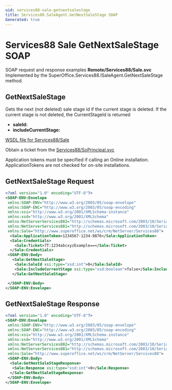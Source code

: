 ```yaml
---
uid: services88-sale-getnextsalestage
title: Services88.SaleAgent.GetNextSaleStage SOAP
Generated: true
---
```


# Services88 Sale GetNextSaleStage SOAP

SOAP request and response examples **Remote/Services88/Sale.svc**
Implemented by the <see cref="M:SuperOffice.Services88.ISaleAgent.GetNextSaleStage">SuperOffice.Services88.ISaleAgent.GetNextSaleStage</see> method.

## GetNextSaleStage

Gets the next (not deleted) sale stage id if the current stage is deleted. If the current stage is not deleted, the CurrentStageId is returned

* **saleId:** 
* **includeCurrentStage:** 



[WSDL file for Services88/Sale](../Services88-Sale.md)

Obtain a ticket from the [Services88/SoPrincipal.svc](../SoPrincipal/SoPrincipal.md)

Application tokens must be specified if calling an Online installation. ApplicationTokens are not checked for on-site installations.

## GetNextSaleStage Request

```xml
<?xml version="1.0" encoding="UTF-8"?>
<SOAP-ENV:Envelope
 xmlns:SOAP-ENV="http://www.w3.org/2003/05/soap-envelope"
 xmlns:SOAP-ENC="http://www.w3.org/2003/05/soap-encoding"
 xmlns:xsi="http://www.w3.org/2001/XMLSchema-instance"
 xmlns:xsd="http://www.w3.org/2001/XMLSchema"
 xmlns:NetServerServices882="http://schemas.microsoft.com/2003/10/Serialization/Arrays"
 xmlns:NetServerServices881="http://schemas.microsoft.com/2003/10/Serialization/"
 xmlns:Sale="http://www.superoffice.net/ws/crm/NetServer/Services88">
  <Sale:ApplicationToken>1234567-1234-9876</Sale:ApplicationToken>
  <Sale:Credentials>
    <Sale:Ticket>7T:1234abcxyzExample==</Sale:Ticket>
  </Sale:Credentials>
 <SOAP-ENV:Body>
   <Sale:GetNextSaleStage>
    <Sale:SaleId xsi:type="xsd:int">0</Sale:SaleId>
    <Sale:IncludeCurrentStage xsi:type="xsd:boolean">false</Sale:IncludeCurrentStage>
   </Sale:GetNextSaleStage>

 </SOAP-ENV:Body>
</SOAP-ENV:Envelope>

```


## GetNextSaleStage Response

```xml
<?xml version="1.0" encoding="UTF-8"?>
<SOAP-ENV:Envelope
 xmlns:SOAP-ENV="http://www.w3.org/2003/05/soap-envelope"
 xmlns:SOAP-ENC="http://www.w3.org/2003/05/soap-encoding"
 xmlns:xsi="http://www.w3.org/2001/XMLSchema-instance"
 xmlns:xsd="http://www.w3.org/2001/XMLSchema"
 xmlns:NetServerServices882="http://schemas.microsoft.com/2003/10/Serialization/Arrays"
 xmlns:NetServerServices881="http://schemas.microsoft.com/2003/10/Serialization/"
 xmlns:Sale="http://www.superoffice.net/ws/crm/NetServer/Services88">
 <SOAP-ENV:Body>
  <Sale:GetNextSaleStageResponse>
   <Sale:Response xsi:type="xsd:int">0</Sale:Response>
  </Sale:GetNextSaleStageResponse>
 </SOAP-ENV:Body>
</SOAP-ENV:Envelope>

```

